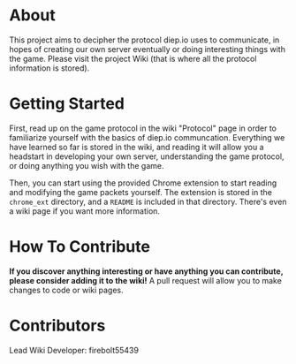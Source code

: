 # About
This project aims to decipher the protocol diep.io uses to communicate, in hopes of 
creating our own server eventually or doing interesting things with the game. Please
visit the project Wiki (that is where all the protocol information is stored).

# Getting Started
First, read up on the game protocol in the wiki "Protocol" page in order to familiarize 
yourself with the basics of diep.io communcation. Everything we have learned so far
is stored in the wiki, and reading it will allow you a headstart in developing your own
server, understanding the game protocol, or doing anything you wish with the game.

Then, you can start using the provided Chrome extension to start reading and modifying 
the game packets yourself. The extension is stored in the `chrome_ext` directory, and
a `README` is included in that directory. There's even a wiki page if you want more
information.

# How To Contribute
**If you discover anything interesting or have anything you can contribute, please consider
adding it to the wiki!** A pull request will allow you to make changes to code or wiki pages.

# Contributors
Lead Wiki Developer: firebolt55439